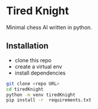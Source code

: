 # Tired Knight

Minimal chess AI written in python.

## Installation

- clone this repo
- create a virtual env
- install dependencies


```bash
git clone <repo URL>
cd tiredKnight
python -m venv tiredKnight
pip install -r  requirements.txt 
```
